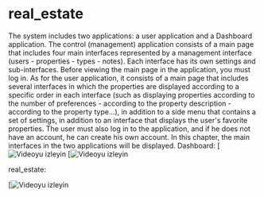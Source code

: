 # real_estate
The system includes two applications: a user application and a Dashboard application. The control (management) application consists of a main page that includes four main interfaces represented by a management interface (users - properties - types - notes). Each interface has its own settings and sub-interfaces. Before viewing the main page in the application, you must log in. As for the user application, it consists of a main page that includes several interfaces in which the properties are displayed according to a specific order in each interface (such as displaying properties according to the number of preferences - according to the property description - according to the property type...), in addition to a side menu that contains a set of settings, in addition to an interface that displays the user's favorite properties. The user must also log in to the application, and if he does not have an account, he can create his own account. In this chapter, the main interfaces in the two applications will be displayed.
Dashboard:
[![Videoyu izleyin](https://youtu.be/2k4j2sjad9o)
[![Videoyu izleyin](https://youtu.be/7e5b7OrEx7w)

real_estate:

[![Videoyu izleyin](https://youtu.be/2k4j2sjad9o)

